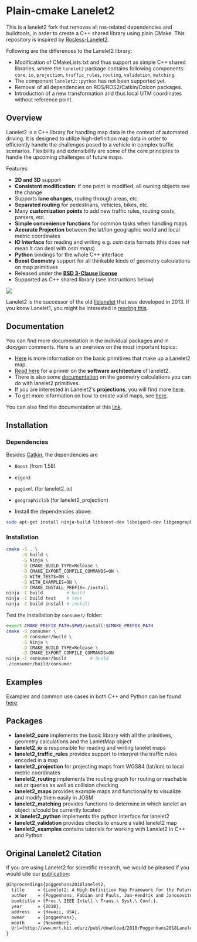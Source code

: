 # Plain-cmake Lanelet2

This is a lanelet2 fork that removes all ros-related dependencies and buildtools, in order to create a C++ shared library using plain CMake. This repository is inspired by [Rosless-Lanelet2](https://github.com/embedded-software-laboratory/Rosless-Lanelet2).

Following are the differences to the Lanelet2 library:
- Modification of CMakeLists.txt and thus support as simple C++ shared libraries, where the `lanelet2` package contains following components: `core`, `io`, `projection`, `traffic_rules`, `routing`, `validation`, `matching`.
- The component `lanelet2::python` has not been supported yet.
- Removal of all dependencies on ROS/ROS2/Catkin/Colcon packages.
- Introduction of a new transformation and thus local UTM coordinates without reference point.

## Overview

Lanelet2 is a C++ library for handling map data in the context of automated driving. It is designed to utilize high-definition map data in order to efficiently handle the challenges posed to a vehicle in complex traffic scenarios. Flexibility and extensibility are some of the core principles to handle the upcoming challenges of future maps.

Features:
- **2D and 3D** support
- **Consistent modification**: if one point is modified, all owning objects see the change
- Supports **lane changes**, routing through areas, etc.
- **Separated routing** for pedestrians, vehicles, bikes, etc.
- Many **customization points** to add new traffic rules, routing costs, parsers, etc.
- **Simple convenience functions** for common tasks when handling maps
- **Accurate Projection** between the lat/lon geographic world and local metric coordinates
- **IO Interface** for reading and writing e.g. _osm_ data formats (this does not mean it can deal with _osm maps_)
- **Python** bindings for the whole C++ interface
- **Boost Geometry** support for all thinkable kinds of geometry calculations on map primitives
- Released under the [**BSD 3-Clause license**](LICENSE)
- Supported as C++ shared library (see instructions below)

![](lanelet2_core/doc/images/lanelet2_example_image.png)

Lanelet2 is the successor of the old [liblanelet](https://github.com/phbender/liblanelet/tree/master/libLanelet) that was developed in 2013. If you know Lanelet1, you might be interested in [reading this](lanelet2_core/doc/Lanelet1Compability.md).

## Documentation

You can find more documentation in the individual packages and in doxygen comments. Here is an overview on the most important topics:
- [Here](lanelet2_core/doc/LaneletPrimitives.md) is more information on the basic primitives that make up a Lanelet2 map.
- [Read here](lanelet2_core/doc/Architecture.md) for a primer on the **software architecture** of lanelet2.
- There is also some [documentation](lanelet2_core/doc/GeometryPrimer.md) on the geometry calculations you can do with lanelet2 primitives.
- If you are interested in Lanelet2's **projections**, you will find more [here](lanelet2_projection/doc/Map_Projections_Coordinate_Systems.md).
- To get more information on how to create valid maps, see [here](lanelet2_maps/README.md).

You can also find the documentation at this [link](https://fzi-forschungszentrum-informatik.github.io/Lanelet2).

## Installation

### Dependencies
Besides [Catkin](https://catkin-tools.readthedocs.io/en/latest/index.html), the dependencies are
* `Boost` (from 1.58)
* `eigen3`
* `pugixml` (for lanelet2_io)
* `geographiclib` (for lanelet2_projection)

* Install the dependencies above:
```bash
sudo apt-get install ninja-build libboost-dev libeigen3-dev libgeographic-dev libpugixml-dev
```

### Installation

```bash
cmake -S . \
      -B build \
      -G Ninja \
      -D CMAKE_BUILD_TYPE=Release \
      -D CMAKE_EXPORT_COMPILE_COMMANDS=ON \
      -D WITH_TESTS=ON \
      -D WITH_EXAMPLES=ON \
      -D CMAKE_INSTALL_PREFIX=./install
ninja -C build         # build
ninja -C build test    # test
ninja -C build install # install
```

Test the installation by `consumer/` folder:

```bash
export CMAKE_PREFIX_PATH=$PWD/install:$CMAKE_PREFIX_PATH
cmake -S consumer \
      -B consumer/build \
      -G Ninja \
      -D CMAKE_BUILD_TYPE=Release \
      -D CMAKE_EXPORT_COMPILE_COMMANDS=ON
ninja -C consumer/build         # build
./consumer/build/consumer
```

## Examples
Examples and common use cases in both C++ and Python can be found [here](lanelet2_examples/README.md).

## Packages

* **lanelet2_core** implements the basic library with all the primitives, geometry calculations and the LanletMap object
* **lanelet2_io** is responsible for reading and writing lanelet maps
* **lanelet2_traffic_rules** provides support to interpret the traffic rules encoded in a map
* **lanelet2_projection** for projecting maps from WGS84 (lat/lon) to local metric coordinates
* **lanelet2_routing** implements the routing graph for routing or reachable set or queries as well as collision checking
* **lanelet2_maps** provides example maps and functionality to visualize and modify them easily in JOSM
* **lanelet2_matching** provides functions to determine in which lanelet an object is/could be currently located
* ❌ **lanelet2_python** implements the python interface for lanelet2
* **lanelet2_validation** provides checks to ensure a valid lanelet2 map
* **lanelet2_examples** contains tutorials for working with Lanelet2 in C++ and Python

## Original Lanelet2 Citation

If you are using Lanelet2 for scientific research, we would be pleased if you would cite our [publication](http://www.mrt.kit.edu/z/publ/download/2018/Poggenhans2018Lanelet2.pdf):
```latex
@inproceedings{poggenhans2018lanelet2,
  title     = {Lanelet2: A High-Definition Map Framework for the Future of Automated Driving},
  author    = {Poggenhans, Fabian and Pauls, Jan-Hendrik and Janosovits, Johannes and Orf, Stefan and Naumann, Maximilian and Kuhnt, Florian and Mayr, Matthias},
  booktitle = {Proc.\ IEEE Intell.\ Trans.\ Syst.\ Conf.},
  year      = {2018},
  address   = {Hawaii, USA},
  owner     = {poggenhans},
  month     = {November},
  Url={http://www.mrt.kit.edu/z/publ/download/2018/Poggenhans2018Lanelet2.pdf}
}
```
